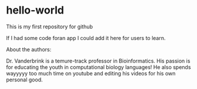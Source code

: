 # hello-world
This is my first repository for github

If I had some code foran app I could add it here for users to learn.

About the authors:

Dr. Vanderbrink is a temure-track professor in Bioinformatics. His passion is for educating the youth in computational biology languages! He also spends wayyyyy too much time on youtube and editing his videos for his own personal good. 
